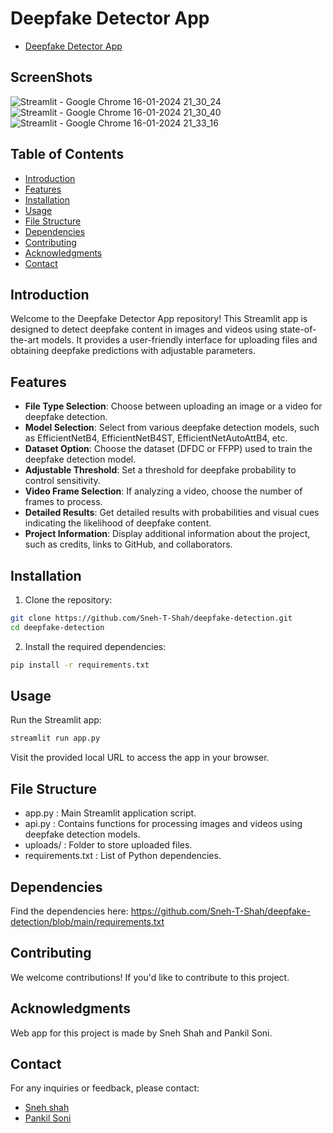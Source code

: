 # Deepfake Detector App

- [Deepfake Detector App](https://deep-fake-detection-m.streamlit.app/)

## ScreenShots
![Streamlit - Google Chrome 16-01-2024 21_30_24](https://github.com/Sneh-T-Shah/deepfake-detection/assets/116267467/1cbb8141-7123-4b95-a67d-50f99f3c44bf)
![Streamlit - Google Chrome 16-01-2024 21_30_40](https://github.com/Sneh-T-Shah/deepfake-detection/assets/116267467/b2c8e510-3a86-46fa-b022-44fc23846e6d)
![Streamlit - Google Chrome 16-01-2024 21_33_16](https://github.com/Sneh-T-Shah/deepfake-detection/assets/116267467/cf4905a3-0ace-47b5-97e9-e2ecb5ccc89f)

## Table of Contents

- [Introduction](#introduction)
- [Features](#features)
- [Installation](#installation)
- [Usage](#usage)
- [File Structure](#file-structure)
- [Dependencies](#dependencies)
- [Contributing](#contributing)
- [Acknowledgments](#acknowledgments)
- [Contact](#contact)

## Introduction

Welcome to the Deepfake Detector App repository! This Streamlit app is designed to detect deepfake content in images and videos using state-of-the-art models. It provides a user-friendly interface for uploading files and obtaining deepfake predictions with adjustable parameters.

## Features

- **File Type Selection**: Choose between uploading an image or a video for deepfake detection.
- **Model Selection**: Select from various deepfake detection models, such as EfficientNetB4, EfficientNetB4ST, EfficientNetAutoAttB4, etc.
- **Dataset Option**: Choose the dataset (DFDC or FFPP) used to train the deepfake detection model.
- **Adjustable Threshold**: Set a threshold for deepfake probability to control sensitivity.
- **Video Frame Selection**: If analyzing a video, choose the number of frames to process.
- **Detailed Results**: Get detailed results with probabilities and visual cues indicating the likelihood of deepfake content.
- **Project Information**: Display additional information about the project, such as credits, links to GitHub, and collaborators.

## Installation

1. Clone the repository:

```bash
git clone https://github.com/Sneh-T-Shah/deepfake-detection.git
cd deepfake-detection
```

2. Install the required dependencies:

```bash
pip install -r requirements.txt
```

## Usage

Run the Streamlit app:
```bash
streamlit run app.py
```
Visit the provided local URL to access the app in your browser.

## File Structure
- app.py : Main Streamlit application script.
- api.py : Contains functions for processing images and videos using deepfake detection models.
- uploads/ : Folder to store uploaded files.
- requirements.txt : List of Python dependencies.

## Dependencies

Find the dependencies here: https://github.com/Sneh-T-Shah/deepfake-detection/blob/main/requirements.txt

## Contributing
We welcome contributions! If you'd like to contribute to this project.


## Acknowledgments
Web app for this project is made by Sneh Shah and Pankil Soni.

## Contact
For any inquiries or feedback, please contact:

- [Sneh shah](https://github.com/Sneh-T-Shah/)
- [Pankil Soni](https://github.com/pankil-soni/)

